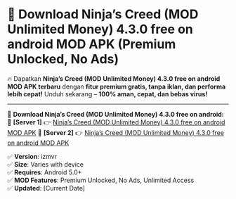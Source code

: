 # 🚀 Download Ninja’s Creed (MOD Unlimited Money) 4.3.0 free on android MOD APK (Premium Unlocked, No Ads)  

🔥 Dapatkan **Ninja’s Creed (MOD Unlimited Money) 4.3.0 free on android MOD APK terbaru** dengan **fitur premium gratis, tanpa iklan, dan performa lebih cepat!** Unduh sekarang – **100% aman, cepat, dan bebas virus!**  

---


🔽 **Download Ninja’s Creed (MOD Unlimited Money) 4.3.0 free on android:**  
🔹 **[Server 1]** 👉 [Ninja’s Creed (MOD Unlimited Money) 4.3.0 free on android MOD APK](https://apkcomod.com?title=Ninja’s_Creed_(MOD_Unlimited_Money)_4.3.0_free_on_android)  
🔹 **[Server 2]** 👉 [Ninja’s Creed (MOD Unlimited Money) 4.3.0 free on android MOD APK](https://apkcomod.com?title=Ninja’s_Creed_(MOD_Unlimited_Money)_4.3.0_free_on_android)  


✅ **Version**: izmvr  
✅ **Size**: Varies with device  
✅ **Requires**: Android 5.0+  
✅ **MOD Features**: Premium Unlocked, No Ads, Unlimited Access  
✅ **Updated**: [Current Date]  